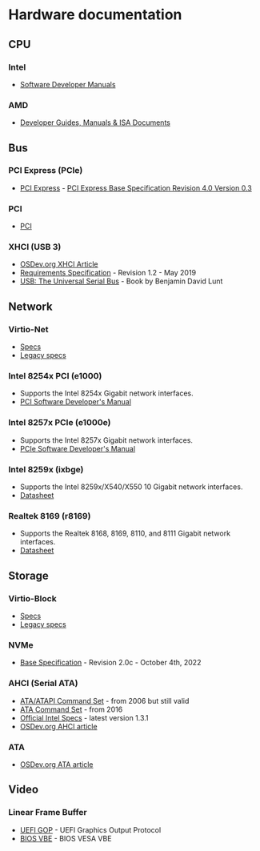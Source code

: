 # Hardware documentation


## CPU


### Intel

* [Software Developer Manuals](http://www.intel.com/content/www/us/en/processors/architectures-software-developer-manuals.html)


### AMD

* [Developer Guides, Manuals & ISA Documents](http://developer.amd.com/resources/developer-guides-manuals/)


## Bus


### PCI Express (PCIe)

* [PCI Express](https://osdev.org/PCI_Express) - [PCI Express Base Specification Revision 4.0 Version 0.3](https://astralvx.com/storage/2020/11/PCI_Express_Base_4.0_Rev0.3_February19-2014.pdf)


### PCI

* [PCI](https://osdev.org/PCI)


### XHCI (USB 3)

* [OSDev.org XHCI Article](https://wiki.osdev.org/EXtensible_Host_Controller_Interface)
* [Requirements Specification](https://www.intel.com/content/dam/www/public/us/en/documents/technical-specifications/extensible-host-controler-interface-usb-xhci.pdf) - Revision 1.2 - May 2019
* [USB: The Universal Serial Bus](https://www.fysnet.net/the_universal_serial_bus.htm) - Book by Benjamin David Lunt


## Network


### Virtio-Net

* [Specs](https://docs.oasis-open.org/virtio/virtio/v1.2/virtio-v1.2.pdf)
* [Legacy specs](http://ozlabs.org/~rusty/virtio-spec/virtio-0.9.5.pdf)

### Intel 8254x PCI (e1000)

* Supports the Intel 8254x Gigabit network interfaces.
* [PCI Software Developer's Manual](https://www.intel.com/content/dam/doc/manual/pci-pci-x-family-gbe-controllers-software-dev-manual.pdf)

### Intel 8257x PCIe (e1000e)

* Supports the Intel 8257x Gigabit network interfaces.
* [PCIe Software Developer's Manual](https://www.intel.com/content/dam/www/public/us/en/documents/manuals/pcie-gbe-controllers-open-source-manual.pdf)

### Intel 8259x (ixbge)

* Supports the Intel 8259x/X540/X550 10 Gigabit network interfaces.
* [Datasheet](https://www.intel.com/content/dam/www/public/us/en/documents/datasheets/82599-10-gbe-controller-datasheet.pdf)

### Realtek 8169 (r8169)

* Supports the Realtek 8168, 8169, 8110, and 8111 Gigabit network interfaces.
* [Datasheet](http://realtek.info/pdf/rtl8169s.pdf)


## Storage


### Virtio-Block

* [Specs](https://docs.oasis-open.org/virtio/virtio/v1.2/virtio-v1.2.pdf)
* [Legacy specs](http://ozlabs.org/~rusty/virtio-spec/virtio-0.9.5.pdf)


### NVMe

* [Base Specification](https://nvmexpress.org/wp-content/uploads/NVM-Express-Base-Specification-2.0c-2022.10.04-Ratified.pdf) - Revision 2.0c - October 4th, 2022


### AHCI (Serial ATA)

* [ATA/ATAPI Command Set](http://www.t13.org/documents/uploadeddocuments/docs2006/d1699r3f-ata8-acs.pdf) - from 2006 but still valid
* [ATA Command Set](http://www.t13.org/documents/UploadedDocuments/docs2016/di529r14-ATAATAPI_Command_Set_-_4.pdf) - from 2016
* [Official Intel Specs](http://www.intel.com/content/www/us/en/io/serial-ata/ahci.html) - latest version 1.3.1
* [OSDev.org AHCI article](https://wiki.osdev.org/AHCI)


### ATA

* [OSDev.org ATA article](https://wiki.osdev.org/ATA_PIO_Mode)


## Video


### Linear Frame Buffer

* [UEFI GOP](https://wiki.osdev.org/GOP) - UEFI Graphics Output Protocol
* [BIOS VBE](https://wiki.osdev.org/VESA_Video_Modes) - BIOS VESA VBE
